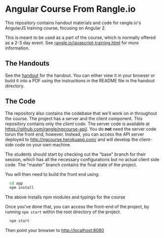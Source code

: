 # Angular Course From Rangle.io

This repository contains handout materials and code for rangle.io's AngularJS training course, focusing on Angular 2.

This is meant to be used as a part of the course, which is normally offered as a 2-3 day event. See [rangle.io/javascript-training.html](http://rangle.io/javascript-training.html) for more information.

## The Handouts

See the [handout](https://www.gitbook.com/book/rangle-io/ngcourse2/details) for the handout. You can either view it in your browser or build it into a PDF using the instructions in the README file in the handout directory.

## The Code

The repository also contains the codebase that we'll work on in throughout the course. The project has a server and the client component. This repository contains only the *client* code. The server code is available at https://github.com/rangle/ngcourse-api/. You do **not** need the server code torun the front end, however. Instead, you can access the API server deployed to http://ngcourse.herokuapp.com/ and will develop the client-side code on your own machine.

The students should start by checking out the "base" branch for their session, which has all the necessary configurations but no actual client side code. The "master" branch contains the final state of the project.

You will then need to build the front end using:

```bash
  cd app
  npm install
```

The above installs npm modules and typings for the course

Once you've done that, you can access the front-end of the project, by running `npm start` within the root directory of the project.

```bash
  npm start
```

Then point your browser to <http://localhost:8080>